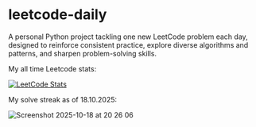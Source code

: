 # leetcode-daily

A personal Python project tackling one new LeetCode problem each day, designed to reinforce consistent practice, explore diverse algorithms and patterns, and sharpen problem-solving skills.

My all time Leetcode stats:

[![LeetCode Stats](https://leetcard.jacoblin.cool/uygarpolat?theme=dark&ext=contest&ext=heatmap)](https://leetcode.com/uygarpolat/)

My solve streak as of 18.10.2025:

![Screenshot 2025-10-18 at 20 26 06](https://github.com/user-attachments/assets/2c632284-0a3e-47fd-8b71-cec0d18acf83)
